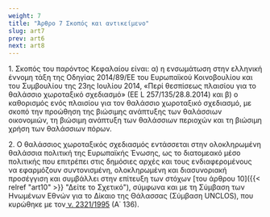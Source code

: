 ```yaml
---
weight: 7
title: "Άρθρο 7 Σκοπός και αντικείμενο"
slug: art7
prev: art6
next: art8
---
```


1\. Σκοπός του παρόντος Κεφαλαίου είναι: α) η ενσωμάτωση στην ελληνική έννομη τάξη της Οδηγίας 2014/89/ΕΕ του Ευρωπαϊκού Κοινοβουλίου και του Συμβουλίου της 23ης Ιουλίου 2014, «Περί θεσπίσεως πλαισίου για το θαλάσσιο χωροταξικό σχεδιασμό» (ΕΕ L 257/135/28.8.2014) και β) ο καθορισμός ενός πλαισίου για τον θαλάσσιο χωροταξικό σχεδιασμό, με σκοπό την προώθηση της βιώσιμης ανάπτυξης των θαλάσσιων οικονομιών, τη βιώσιμη ανάπτυξη των θαλάσσιων περιοχών και τη βιώσιμη χρήση των θαλάσσιων πόρων.

2\. Ο θαλάσσιος χωροταξικός σχεδιασμός εντάσσεται στην ολοκληρωμένη θαλάσσια πολιτική της Ευρωπαϊκής Ένωσης, ως το διατομεακό μέσο πολιτικής που επιτρέπει στις δημόσιες αρχές και τους ενδιαφερομένους να εφαρμόζουν συντονισμένη, ολοκληρωμένη και διασυνοριακή προσέγγιση και συμβάλλει στην επίτευξη των στόχων [του άρθρου 10]({{< relref "art10" >}} "Δείτε το Σχετικό"), σύμφωνα και με τη Σύμβαση των Ηνωμένων Εθνών για το Δίκαιο της Θάλασσας (Σύμβαση UNCLOS), που κυρώθηκε με τον<a href="https://ia37rg02wpsa01.blob.core.windows.net/fek/01/1995/19950100136.pdf" title="Δείτε το Σχετικό"> ν. 2321/1995</a> (Α΄ 136).


